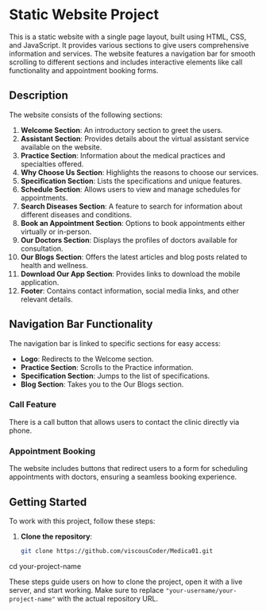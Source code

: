 # Static Website Project

This is a static website with a single page layout, built using HTML, CSS, and JavaScript. It provides various sections to give users comprehensive information and services. The website features a navigation bar for smooth scrolling to different sections and includes interactive elements like call functionality and appointment booking forms.

## Description

The website consists of the following sections:

1. **Welcome Section**: An introductory section to greet the users.
2. **Assistant Section**: Provides details about the virtual assistant service available on the website.
3. **Practice Section**: Information about the medical practices and specialties offered.
4. **Why Choose Us Section**: Highlights the reasons to choose our services.
5. **Specification Section**: Lists the specifications and unique features.
6. **Schedule Section**: Allows users to view and manage schedules for appointments.
7. **Search Diseases Section**: A feature to search for information about different diseases and conditions.
8. **Book an Appointment Section**: Options to book appointments either virtually or in-person.
9. **Our Doctors Section**: Displays the profiles of doctors available for consultation.
10. **Our Blogs Section**: Offers the latest articles and blog posts related to health and wellness.
11. **Download Our App Section**: Provides links to download the mobile application.
12. **Footer**: Contains contact information, social media links, and other relevant details.

## Navigation Bar Functionality

The navigation bar is linked to specific sections for easy access:
- **Logo**: Redirects to the Welcome section.
- **Practice Section**: Scrolls to the Practice information.
- **Specification Section**: Jumps to the list of specifications.
- **Blog Section**: Takes you to the Our Blogs section.

### Call Feature

There is a call button that allows users to contact the clinic directly via phone.

### Appointment Booking

The website includes buttons that redirect users to a form for scheduling appointments with doctors, ensuring a seamless booking experience.


## Getting Started

To work with this project, follow these steps:

1. **Clone the repository**:

   ```bash
   git clone https://github.com/viscousCoder/Medica01.git

cd your-project-name

These steps guide users on how to clone the project, open it with a live server, and start working. Make sure to replace `"your-username/your-project-name"` with the actual repository URL.


